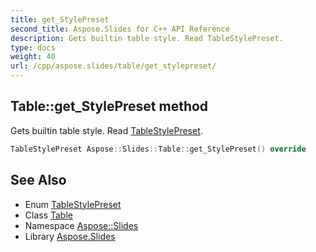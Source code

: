 ```yaml
---
title: get_StylePreset
second_title: Aspose.Slides for C++ API Reference
description: Gets builtin table style. Read TableStylePreset.
type: docs
weight: 40
url: /cpp/aspose.slides/table/get_stylepreset/
---
```

## Table::get_StylePreset method


Gets builtin table style. Read [TableStylePreset](../../tablestylepreset/).

```cpp
TableStylePreset Aspose::Slides::Table::get_StylePreset() override
```

## See Also

* Enum [TableStylePreset](../../tablestylepreset/)
* Class [Table](../)
* Namespace [Aspose::Slides](../../)
* Library [Aspose.Slides](../../../)
